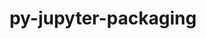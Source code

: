 ---
title: "py-jupyter-packaging"
layout: cache
categories: [package, develop-2024-06-09]
meta: {"versions": ["0.12.0"], "compilers": ["gcc@=11.1.0", "gcc@=11.4.0", "gcc@=9.4.0", "oneapi@=2024.0.0"], "oss": ["ubuntu20.04", "ubuntu22.04"], "platforms": ["linux"], "targets": ["neoverse_v1", "neoverse_v2", "ppc64le", "x86_64_v3"], "stacks": ["data-vis-sdk", "e4s", "e4s-neoverse-v2", "e4s-neoverse_v1", "e4s-oneapi", "e4s-power", "root"], "num_specs": 8, "num_specs_by_stack": {"e4s": 2, "root": 8, "e4s-oneapi": 1, "e4s-power": 1, "e4s-neoverse_v1": 1, "data-vis-sdk": 2, "e4s-neoverse-v2": 1}}
spec_details: [{"hash": "kc3iovgzdgw3ewbgrnzqz2zukpt5fkkf", "compiler": "gcc@=11.4.0", "versions": ["0.12.0"], "os": "ubuntu22.04", "platform": "linux", "target": "x86_64_v3", "variants": ["build_system=python_pip"], "stacks": ["e4s", "root"], "size": "-", "tarball": "https://binaries.spack.io/develop-2024-06-09/build_cache/linux-ubuntu22.04-x86_64_v3/gcc-11.4.0/py-jupyter-packaging-0.12.0/linux-ubuntu22.04-x86_64_v3-gcc-11.4.0-py-jupyter-packaging-0.12.0-kc3iovgzdgw3ewbgrnzqz2zukpt5fkkf.spack"}, {"hash": "a2iznc6ods64dwfqvsym43pdlsd5qdqc", "compiler": "oneapi@=2024.0.0", "versions": ["0.12.0"], "os": "ubuntu22.04", "platform": "linux", "target": "x86_64_v3", "variants": ["build_system=python_pip"], "stacks": ["root", "e4s-oneapi"], "size": "-", "tarball": "https://binaries.spack.io/develop-2024-06-09/build_cache/linux-ubuntu22.04-x86_64_v3/oneapi-2024.0.0/py-jupyter-packaging-0.12.0/linux-ubuntu22.04-x86_64_v3-oneapi-2024.0.0-py-jupyter-packaging-0.12.0-a2iznc6ods64dwfqvsym43pdlsd5qdqc.spack"}, {"hash": "kknec7qi2aj4oqd2jsfji5fusdck7irp", "compiler": "gcc@=9.4.0", "versions": ["0.12.0"], "os": "ubuntu20.04", "platform": "linux", "target": "ppc64le", "variants": ["build_system=python_pip"], "stacks": ["e4s-power", "root"], "size": "-", "tarball": "https://binaries.spack.io/develop-2024-06-09/build_cache/linux-ubuntu20.04-ppc64le/gcc-9.4.0/py-jupyter-packaging-0.12.0/linux-ubuntu20.04-ppc64le-gcc-9.4.0-py-jupyter-packaging-0.12.0-kknec7qi2aj4oqd2jsfji5fusdck7irp.spack"}, {"hash": "kmzxkv5x6ufrazx44w3zlii2aiqlxf7k", "compiler": "gcc@=11.4.0", "versions": ["0.12.0"], "os": "ubuntu22.04", "platform": "linux", "target": "neoverse_v1", "variants": ["build_system=python_pip"], "stacks": ["root", "e4s-neoverse_v1"], "size": "-", "tarball": "https://binaries.spack.io/develop-2024-06-09/build_cache/linux-ubuntu22.04-neoverse_v1/gcc-11.4.0/py-jupyter-packaging-0.12.0/linux-ubuntu22.04-neoverse_v1-gcc-11.4.0-py-jupyter-packaging-0.12.0-kmzxkv5x6ufrazx44w3zlii2aiqlxf7k.spack"}, {"hash": "vcmearc2nppja7wfge3afkzhgniswdlh", "compiler": "gcc@=11.4.0", "versions": ["0.12.0"], "os": "ubuntu22.04", "platform": "linux", "target": "x86_64_v3", "variants": ["build_system=python_pip"], "stacks": ["e4s", "root"], "size": "-", "tarball": "https://binaries.spack.io/develop-2024-06-09/build_cache/linux-ubuntu22.04-x86_64_v3/gcc-11.4.0/py-jupyter-packaging-0.12.0/linux-ubuntu22.04-x86_64_v3-gcc-11.4.0-py-jupyter-packaging-0.12.0-vcmearc2nppja7wfge3afkzhgniswdlh.spack"}, {"hash": "dul5w4vzo7tly2lvm6htltmyh3jbaxc4", "compiler": "gcc@=11.1.0", "versions": ["0.12.0"], "os": "ubuntu20.04", "platform": "linux", "target": "x86_64_v3", "variants": ["build_system=python_pip"], "stacks": ["data-vis-sdk", "root"], "size": "-", "tarball": "https://binaries.spack.io/develop-2024-06-09/build_cache/linux-ubuntu20.04-x86_64_v3/gcc-11.1.0/py-jupyter-packaging-0.12.0/linux-ubuntu20.04-x86_64_v3-gcc-11.1.0-py-jupyter-packaging-0.12.0-dul5w4vzo7tly2lvm6htltmyh3jbaxc4.spack"}, {"hash": "lx67a27c2guwsbiipweg77iyxsmrzzwl", "compiler": "gcc@=11.4.0", "versions": ["0.12.0"], "os": "ubuntu22.04", "platform": "linux", "target": "neoverse_v2", "variants": ["build_system=python_pip"], "stacks": ["root", "e4s-neoverse-v2"], "size": "-", "tarball": "https://binaries.spack.io/develop-2024-06-09/build_cache/linux-ubuntu22.04-neoverse_v2/gcc-11.4.0/py-jupyter-packaging-0.12.0/linux-ubuntu22.04-neoverse_v2-gcc-11.4.0-py-jupyter-packaging-0.12.0-lx67a27c2guwsbiipweg77iyxsmrzzwl.spack"}, {"hash": "w6aw6egfmo5wjxzvd3jb55g7zdkljtka", "compiler": "gcc@=11.1.0", "versions": ["0.12.0"], "os": "ubuntu20.04", "platform": "linux", "target": "x86_64_v3", "variants": ["build_system=python_pip"], "stacks": ["data-vis-sdk", "root"], "size": "-", "tarball": "https://binaries.spack.io/develop-2024-06-09/build_cache/linux-ubuntu20.04-x86_64_v3/gcc-11.1.0/py-jupyter-packaging-0.12.0/linux-ubuntu20.04-x86_64_v3-gcc-11.1.0-py-jupyter-packaging-0.12.0-w6aw6egfmo5wjxzvd3jb55g7zdkljtka.spack"}]
---
